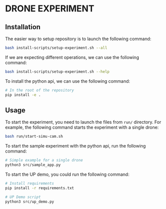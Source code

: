# DRONE EXPERIMENT

## Installation

The easier way to setup repository is to launch the following command:

```bash
bash install-scripts/setup-experiment.sh --all
```

If we are expecting different operations, we can use the following command:

```bash
bash install-scripts/setup-experiment.sh --help
```

To install the python api, we can use the following command:

```bash
# In the root of the repository
pip install -e .
```

## Usage

To start the experiment, you need to launch the files from `run/` directory. For example, the following command starts the experiment with a single drone:

```bash
bash run/start-simu-cam.sh
```

To start the sample experiment with the python api, run the following command:

```bash
# Simple example for a single drone
python3 src/sample_app.py
```

To start the UP demo, you could run the following command:

```bash
# Install requirements
pip install -r requirements.txt

# UP Demo script
python3 src/up_demo.py
```
